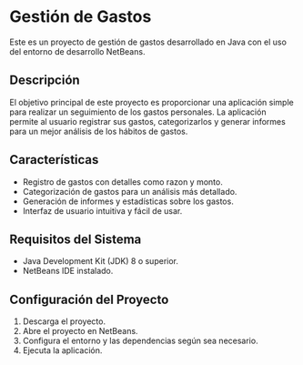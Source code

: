 # Gestión de Gastos

Este es un proyecto de gestión de gastos desarrollado en Java con el uso del entorno de desarrollo NetBeans.

## Descripción

El objetivo principal de este proyecto es proporcionar una aplicación simple para realizar un seguimiento de los gastos personales. La aplicación permite al usuario registrar sus gastos, categorizarlos y generar informes para un mejor análisis de los hábitos de gastos.

## Características

- Registro de gastos con detalles como razon y monto.
- Categorización de gastos para un análisis más detallado.
- Generación de informes y estadísticas sobre los gastos.
- Interfaz de usuario intuitiva y fácil de usar.

## Requisitos del Sistema

- Java Development Kit (JDK) 8 o superior.
- NetBeans IDE instalado.

## Configuración del Proyecto

1. Descarga el proyecto.
2. Abre el proyecto en NetBeans.
3. Configura el entorno y las dependencias según sea necesario.
4. Ejecuta la aplicación.


